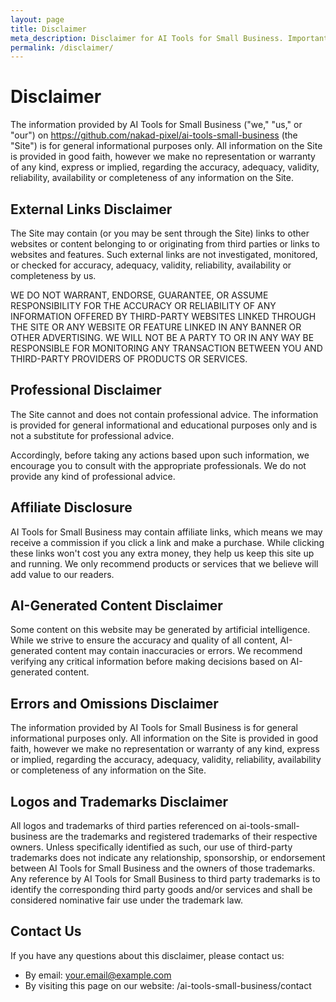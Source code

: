 ```yaml
---
layout: page
title: Disclaimer
meta_description: Disclaimer for AI Tools for Small Business. Important information about the content and services provided on this website.
permalink: /disclaimer/
---
```


# Disclaimer

The information provided by AI Tools for Small Business ("we," "us," or "our") on https://github.com/nakad-pixel/ai-tools-small-business (the "Site") is for general informational purposes only. All information on the Site is provided in good faith, however we make no representation or warranty of any kind, express or implied, regarding the accuracy, adequacy, validity, reliability, availability or completeness of any information on the Site.

## External Links Disclaimer

The Site may contain (or you may be sent through the Site) links to other websites or content belonging to or originating from third parties or links to websites and features. Such external links are not investigated, monitored, or checked for accuracy, adequacy, validity, reliability, availability or completeness by us.

WE DO NOT WARRANT, ENDORSE, GUARANTEE, OR ASSUME RESPONSIBILITY FOR THE ACCURACY OR RELIABILITY OF ANY INFORMATION OFFERED BY THIRD-PARTY WEBSITES LINKED THROUGH THE SITE OR ANY WEBSITE OR FEATURE LINKED IN ANY BANNER OR OTHER ADVERTISING. WE WILL NOT BE A PARTY TO OR IN ANY WAY BE RESPONSIBLE FOR MONITORING ANY TRANSACTION BETWEEN YOU AND THIRD-PARTY PROVIDERS OF PRODUCTS OR SERVICES.

## Professional Disclaimer

The Site cannot and does not contain professional advice. The information is provided for general informational and educational purposes only and is not a substitute for professional advice.

Accordingly, before taking any actions based upon such information, we encourage you to consult with the appropriate professionals. We do not provide any kind of professional advice.

## Affiliate Disclosure

AI Tools for Small Business may contain affiliate links, which means we may receive a commission if you click a link and make a purchase. While clicking these links won't cost you any extra money, they help us keep this site up and running. We only recommend products or services that we believe will add value to our readers.

## AI-Generated Content Disclaimer

Some content on this website may be generated by artificial intelligence. While we strive to ensure the accuracy and quality of all content, AI-generated content may contain inaccuracies or errors. We recommend verifying any critical information before making decisions based on AI-generated content.

## Errors and Omissions Disclaimer

The information provided by AI Tools for Small Business is for general informational purposes only. All information on the Site is provided in good faith, however we make no representation or warranty of any kind, express or implied, regarding the accuracy, adequacy, validity, reliability, availability or completeness of any information on the Site.

## Logos and Trademarks Disclaimer

All logos and trademarks of third parties referenced on ai-tools-small-business are the trademarks and registered trademarks of their respective owners. Unless specifically identified as such, our use of third-party trademarks does not indicate any relationship, sponsorship, or endorsement between AI Tools for Small Business and the owners of those trademarks. Any reference by AI Tools for Small Business to third party trademarks is to identify the corresponding third party goods and/or services and shall be considered nominative fair use under the trademark law.

## Contact Us

If you have any questions about this disclaimer, please contact us:
- By email: your.email@example.com
- By visiting this page on our website: /ai-tools-small-business/contact
